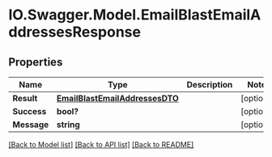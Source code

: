 # IO.Swagger.Model.EmailBlastEmailAddressesResponse
## Properties

Name | Type | Description | Notes
------------ | ------------- | ------------- | -------------
**Result** | [**EmailBlastEmailAddressesDTO**](EmailBlastEmailAddressesDTO.md) |  | [optional] 
**Success** | **bool?** |  | [optional] 
**Message** | **string** |  | [optional] 

[[Back to Model list]](../README.md#documentation-for-models) [[Back to API list]](../README.md#documentation-for-api-endpoints) [[Back to README]](../README.md)

